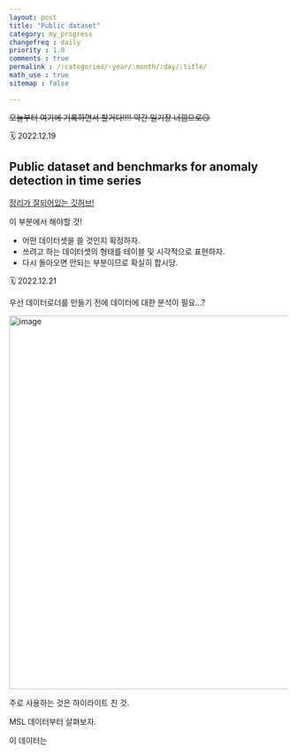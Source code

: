 ```yaml
---
layout: post
title: "Public dataset"
category: my_progress
changefreq : daily
priority : 1.0
comments : true
permalink : /:categories/:year/:month/:day/:title/
math_use : true
sitemap : false

---
```


~~오늘부터 여기에 기록하면서 할거다!!!! 약간 일기장 너낌으로😏~~

🗓️ 2022.12.19

## Public dataset and benchmarks for anomaly detection in time series

[정리가 잘되어있는 깃허브!](https://github.com/zamanzadeh/ts-anomaly-benchmark)

이 부분에서 해야할 것!

- 어떤 데이터셋을 쓸 것인지 확정하자.
- 쓰려고 하는 데이터셋의 형태를 테이블 및 시각적으로 표현하자.
- 다시 돌아오면 안되는 부분이므로 확실히 합시당.

🗓️ 2022.12.21

우선 데이터로더를 만들기 전에 데이터에 대한 분석이 필요...?

<img width="675" alt="image" src="https://user-images.githubusercontent.com/85778937/208831756-0f0547b9-04de-4448-86a8-ea7fff1698f6.png">

주로 사용하는 것은 하이라이트 친 것.

MSL 데이터부터 살펴보자.

이 데이터는 